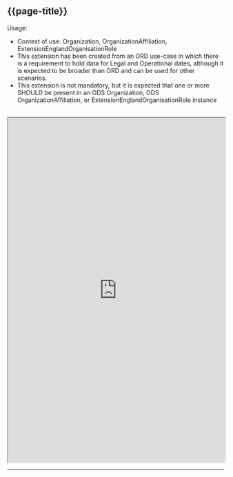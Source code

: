 ## {{page-title}}

Usage:
- Context of use: Organization, OrganizationAffiliation, ExtensionEnglandOrganisationRole
- This extension has been created from an ORD use-case in which there is a requirement to hold data for Legal and Operational dates, although it is expected to be broader than ORD and can be used for other scenarios.
- This extension is not mandatory, but it is expected that one or more SHOULD be present in an ODS Organization, ODS OrganizationAffiliation, or ExtensionEnglandOrganisationRole instance
<br>

<iframe src="https://simplifier.net/guide/nhs-england-implementation-guide-stu1/Home/Profiles-and-Extensions/All-Extensions/Extension-England-TypedPeriod?version=1.1.0" height="800px" width="100%"></iframe>

---